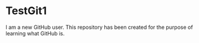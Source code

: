 # TestGit1

I am a new GitHub user. This repository has been created for the purpose of learning what GitHub is. 
